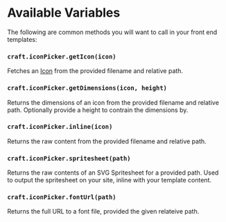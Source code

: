 # Available Variables

The following are common methods you will want to call in your front end templates:

### `craft.iconPicker.getIcon(icon)`

Fetches an [Icon](docs:developers/icon) from the provided filename and relative path.

### `craft.iconPicker.getDimensions(icon, height)`

Returns the dimensions of an icon from the provided filename and relative path. Optionally provide a height to contrain the dimensions by.

### `craft.iconPicker.inline(icon)`

Returns the raw content from the provided filename and relative path.

### `craft.iconPicker.spritesheet(path)`

Returns the raw contents of an SVG Spritesheet for a provided path. Used to output the spritesheet on your site, inline with your template content.

### `craft.iconPicker.fontUrl(path)`

Returns the full URL to a font file, provided the given relateive path.

